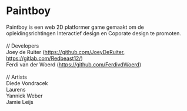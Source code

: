 # Paintboy
Paintboy is een web 2D platformer game gemaakt om de opleidingsrichtingen Interactief design en Coporate design te promoten.</br>
</br>
// Developers </br>
Joey de Ruiter (https://github.com/JoeyDeRuiter, https://gitlab.com/Redbeast12/) </br>
Ferdi van der Woerd (https://github.com/FerdivdWoerd) </br></br>
// Artists </br>
Diede Vondracek</br>
Laurens </br>
Yannick Weber</br>
Jamie Leijs</br>
